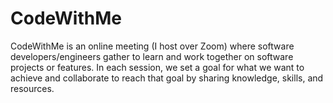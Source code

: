 # CodeWithMe
CodeWithMe is an online meeting (I host over Zoom) where software developers/engineers gather to learn and work together on software projects or features. In each session, we set a goal for what we want to achieve and collaborate to reach that goal by sharing knowledge, skills, and resources.
